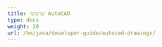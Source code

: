 ```yaml
---
title: שרטוטי AutoCAD
type: docs
weight: 20
url: /he/java/developer-guide/autocad-drawings/
---
```


